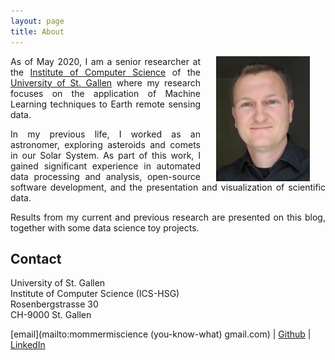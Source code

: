 ```yaml
---
layout: page
title: About
---
```


<p align="justify">
<img src="/images/moi.jpg" alt="C'est moi" align="right" hspace="25">
As of May 2020, I am a senior researcher at the
<a href="https://ics.unisg.ch/chair-aiml-borth">
Institute of Computer Science</a> of the
<a href="http://www.unisg.ch">University of St. Gallen</a> where my research 
focuses on the application of Machine Learning techniques to Earth remote
sensing data. </p>

<p align="justify">In my previous life, I worked as an astronomer,
exploring asteroids and comets in our Solar System. As part of this
work, I gained significant experience in automated data processing and
analysis, open-source software development, and the presentation and
visualization of scientific data.</p>

<p align="justify">Results from my current and previous research are
presented on this blog, together with some data science toy projects.</p>

<h2>Contact</h2>

<p>University of St. Gallen
<br>Institute of Computer Science (ICS-HSG)
<br>Rosenbergstrasse 30
<br>CH-9000 St. Gallen</p>

[email](mailto:mommermiscience (you-know-what) gmail.com) |
[Github](https://github.com/mommermi) |
[LinkedIn](https://www.linkedin.com/in/michael-mommert/)
